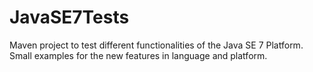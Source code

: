 JavaSE7Tests
============

Maven project to test different functionalities of the Java SE 7 Platform. Small examples for the new features in language and platform.
